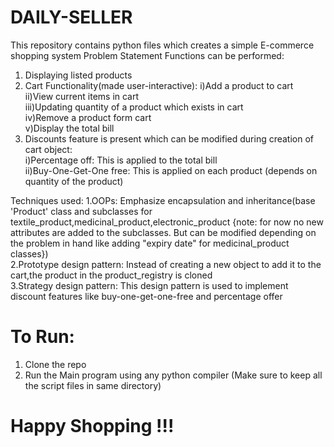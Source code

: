 # DAILY-SELLER
This repository contains python files which creates a simple E-commerce shopping system
Problem Statement
Functions can be performed:
1. Displaying listed products
2. Cart Functionality(made user-interactive):
         i)Add a product to cart\
        ii)View current items in cart\
       iii)Updating quantity of a product which exists in cart\
        iv)Remove a product form cart\
         v)Display the total bill
3. Discounts feature is present which can be modified during creation of cart object:\
         i)Percentage off: This is applied to the total bill\
         ii)Buy-One-Get-One free: This is applied on each product (depends on quantity of the product) 

Techniques used:
1.OOPs: Emphasize encapsulation and inheritance(base 'Product' class and subclasses for textile_product,medicinal_product,electronic_product {note: for now no new attributes are added to the subclasses. But can be modified depending on the problem in hand like adding "expiry date" for medicinal_product classes})\
2.Prototype design pattern: Instead of creating a new object to add it to the cart,the product in the product_registry is cloned\
3.Strategy design pattern: This design pattern is used to implement discount features like buy-one-get-one-free and percentage offer

# To Run:
1. Clone the repo 
2. Run the Main program using any python compiler (Make sure to keep all the script files in same directory)

# Happy Shopping !!!
         
